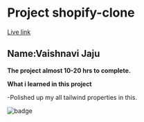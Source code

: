 # Project shopify-clone

[Live link](https://incredible-cannoli-eb24fa.netlify.app)
## Name:Vaishnavi Jaju

**The project almost 10-20 hrs to complete.**

**What i learned in this project**

-Polished up my all tailwind properties in this.

![badge](https://img.shields.io/badge/tailwind-shopify-INeuron)
